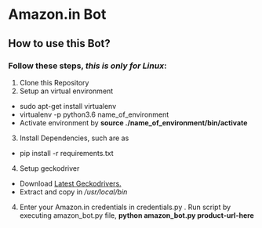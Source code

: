 # Amazon.in Bot

## How to use this Bot?
### Follow these steps, _this is only for Linux_:
1. Clone this Repository
2. Setup an virtual environment
  * sudo apt-get install virtualenv
  * virtualenv -p python3.6 name_of_environment 
  * Activate environment by **source ./name_of_environment/bin/activate**
3. Install Dependencies, such are as
  * pip install -r requirements.txt
4. Setup geckodriver
  * Download [Latest Geckodrivers.](https://github.com/mozilla/geckodriver/releases)
  * Extract and copy in _/usr/local/bin_
4. Enter your Amazon.in credentials in credentials.py
. Run script by executing amazon_bot.py file, **python amazon_bot.py product-url-here**